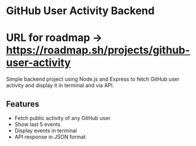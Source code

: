 # GitHub User Activity Backend
# URL for roadmap -> https://roadmap.sh/projects/github-user-activity

Simple backend project using Node.js and Express to fetch GitHub user activity and display it in terminal and via API.

## Features
- Fetch public activity of any GitHub user
- Show last 5 events
- Display events in terminal
- API response in JSON format


